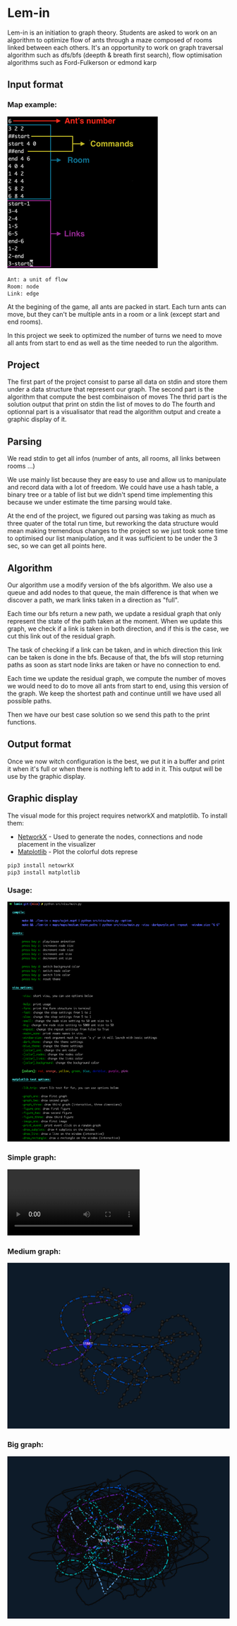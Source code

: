 # Lem-in

Lem-in is an initiation to graph theory. Students are asked to work on an algorithm to optimize flow of ants through a maze composed of rooms linked between each others.
It's an opportunity to work on graph traversal algorithm such as dfs/bfs (deepth & breath first search), flow optimisation algorithms such as Ford-Fulkerson or 
edmond karp

## Input format

### Map example:

![simple](img/lemin_subject_example.png)

```
Ant: a unit of flow
Room: node
Link: edge
```

At the begining of the game, all ants are packed in start. 
Each turn ants can move, but they can't be multiple ants in a room or a link (except start and end rooms).

In this project we seek to optimized the number of turns we need to move all ants from start to end as well as the time needed to run the algorithm.

## Project

The first part of the project consist to parse all data on stdin and store them under a data structure that represent our graph.
The second part is the algorithm that compute the best combinaison of moves
The thrid part is the solution output that print on stdin the list of moves to do
The fourth and optionnal part is a visualisator that read the algorithm output and create a graphic display of it.


## Parsing

We read stdin to get all infos (number of ants, all rooms, all links between rooms ...)

We use mainly list because they are easy to use and allow us to manipulate and record data with a lot of freedom. We could have use a hash table, a binary tree or a table of list but we didn't spend time implementing this because we under estimate the time parsing would take. 

At the end of the project, we figured out parsing was taking as much as three quater of the total run time, but reworking the data structure would mean making tremendous changes to the project so we just took some time to optimised our list manipulation, and it was sufficient to be under the 3 sec, so we can get all points here.

## Algorithm

Our algorithm use a modify version of the bfs algorithm. We also use a queue and add nodes to that queue, the main difference is that when we discover a path, we mark links taken in a direction as "full". 

Each time our bfs return a new path, we update a residual graph that only represent the state of the path taken at the moment. When we update this graph, we check if a link is taken in both direction, and if this is the case, we cut this link out of the residual graph.

The task of checking if a link can be taken, and in which direction this link can be taken is done in the bfs. Because of that, the bfs will stop returning paths as soon as start node links are taken or have no connection to end.

Each time we update the residual graph, we compute the number of moves we would need to do to move all ants from start to end, using this version of the graph. We keep the shortest path and continue untill we have used all possible paths.

Then we have our best case solution so we send this path to the print functions.


## Output format

Once we now witch configuration is the best, we put it in a buffer and print it when it's full or when there is nothing left to add in it. This output will be use by the graphic display.


## Graphic display

The visual mode for this project requires networkX and matplotlib. To install them: 

* [NetworkX](https://networkx.github.io/) - Used to generate the nodes, connections and node placement in the visualizer
* [Matplotlib](https://matplotlib.org/) - Plot the colorful dots represe

```
pip3 install netowrkX
pip3 install matplotlib
```


### Usage:

![simple](img/lemin_visu_usage.png)

### Simple graph:
![simple](img/lemin_visu_one.mov)

### Medium graph:
![simple](img/lemin_visu_two.png)

### Big graph:
![simple](img/lemin_visu_three.png)

